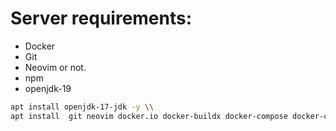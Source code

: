# Server requirements: 
- Docker 
- Git
- Neovim or not. 
- npm 
- openjdk-19
```bash
apt install openjdk-17-jdk -y \\
apt install  git neovim docker.io docker-buildx docker-compose docker-clean -y
```
